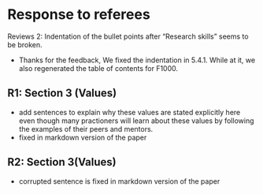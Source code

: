 # Response to referees

Reviews 2: Indentation of the bullet points after “Research skills” seems to be broken.
- Thanks for the feedback, We fixed the indentation in 5.4.1. While at it, we also regenerated the table of contents for F1000.

## R1: Section 3 (Values)
- add sentences to explain why these values are stated explicitly here even though many practioners will learn about these values by following the examples of their peers and mentors. 
- fixed in markdown version of the paper

## R2: Section 3(Values)
- corrupted sentence is fixed in markdown version of the paper
